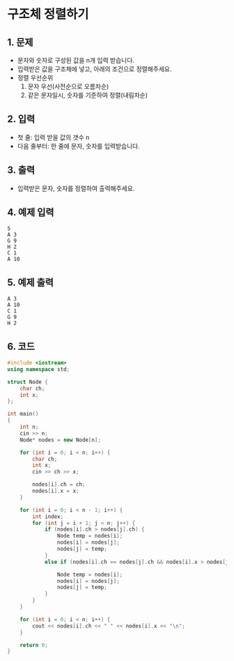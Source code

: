 # 구조체 정렬하기 #

## 1. 문제
- 문자와 숫자로 구성된 값을 n개 입력 받습니다.
- 입력받은 값을 구조체에 넣고, 아래의 조건으로 정렬해주세요.
- 정렬 우선순위
  1. 문자 우선(사전순으로 오름차순)
  2. 같은 문자일시, 숫자를 기준하여 정렬(내림차순)

## 2. 입력
-  첫 줄: 입력 받을 값의 갯수 n
-  다음 줄부터: 한 줄에 문자, 숫자를 입력받습니다.

## 3. 출력
- 입력받은 문자, 숫자를 정렬하여 출력해주세요.

## 4. 예제 입력
```
5
A 3
G 9
H 2
C 1
A 10
```

## 5. 예제 출력

```
A 3
A 10
C 1
G 9
H 2
```

## 6. 코드

```c++
#include <iostream>
using namespace std;

struct Node {
    char ch;
    int x;
};

int main()
{
    int n;
    cin >> n;
    Node* nodes = new Node[n];

    for (int i = 0; i < n; i++) {
        char ch;
        int x;
        cin >> ch >> x;

        nodes[i].ch = ch;
        nodes[i].x = x;
    }

    for (int i = 0; i < n - 1; i++) {
        int index;
        for (int j = i + 1; j < n; j++) {
            if (nodes[i].ch > nodes[j].ch) {
                Node temp = nodes[i];
                nodes[i] = nodes[j];
                nodes[j] = temp;
            }
            else if (nodes[i].ch == nodes[j].ch && nodes[i].x > nodes[j].x) {

                Node temp = nodes[i];
                nodes[i] = nodes[j];
                nodes[j] = temp;
            }
        }
    }

    for (int i = 0; i < n; i++) {
        cout << nodes[i].ch << " " << nodes[i].x << "\n";
    }

    return 0;
}
```